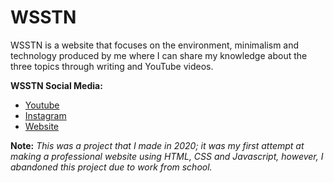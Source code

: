 # WSSTN

WSSTN is a website that focuses on the environment, minimalism and technology produced by me where I can share my knowledge about the three topics through writing and YouTube videos.

<b>WSSTN Social Media:</b>
- [Youtube](https://www.youtube.com/channel/UCTCe6ZcR7TATGEd_4jScmVQ)
- [Instagram](https://www.instagram.com/wsstn_id/)
- [Website](https://wsstn.github.io/wsstn/)

<b>Note:</b> <i>This was a project that I made in 2020; it was my first attempt at making a professional website using HTML, CSS and Javascript, however, I abandoned this project due to work from school.</i>
